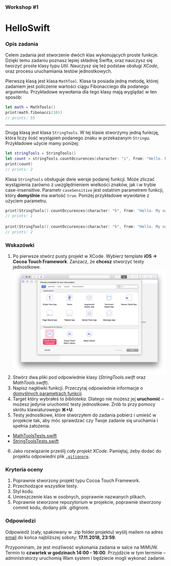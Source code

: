 ### Workshop #1

# HelloSwift

### Opis zadania

Celem zadania jest stworzenie dwóch klas wykonujących proste funkcje. Dzięki temu zadaniu poznasz lepiej składnię Swifta, oraz nauczysz się tworzyć proste klasy typu *Util*. Nauczysz się też podstaw obsługi *XCode*, oraz procesu uruchamiania testów jednostkowych.

Pierwszą klasą jest klasa `MathTool`. Klasa ta posiada jedną metodę, której zadaniem jest policzenie wartości ciągu Fibonacciego dla podanego argumentu. Przykładowe wywołania dla tego klasy mają wyglądać w ten sposób:

```swift
let math = MathTools()
print(math.fibonacci(10))
// prints: 55
```

---

Drugą klasą jest klasa `StringTools`. W tej klasie stworzymy jedną funkcję, która liczy ilość wystąpień podanego znaku w przekazanym `String`u. Przykładowe użycie mamy poniżej:

```swift
let stringTools = StringTools()
let count = stringTools.countOccurences(character: "i", from: "Hello. My name is Michał.")
print(count)
// prints: 2
```

Klasa `StringTools` obsługuje dwie wersje podanej funkcji. Może zliczać wystąpienia zarówno z uwzględnieniem wielkości znaków, jak i w trybie case-insensitive. Parametr `caseSensitive` jest ostatnim parametrem funkcji, który **domyślnie** ma wartość `true`. Poniżej przykładowe wywołanie z użyciem parametru.

```swift
print(StringTools().countOccurences(character: "h", from: "Hello. My name is Michał.", caseSensitive: true))
// prints: 1

print(StringTools().countOccurences(character: "h", from: "Hello. My name is Michał.", caseSensitive: false))
// prints: 2
```

### Wskazówki

1. Po pierwsze stwórz pusty projekt w XCode. Wybierz template **iOS -> Cocoa Touch Framework**. Zanzacz, że **chcesz** stworzyć testy jednostkowe.
![xcode](assets/xcode.png)
2. Stwórz dwa pliki pod odpowiednie klasy (*StringTools.swift* oraz *MathTools.swift*).
3. Napisz nagłówki funkcji. Przeczytaj odpowiednie informacje o [domyślnych parametrach funkcji](https://docs.swift.org/swift-book/LanguageGuide/Functions.html#ID169).
4. Target który wybrałeś to *biblioteka*. Dlatego nie możesz jej **uruchomić** – możesz jedynie uruchomić testy jednostkowe. Zrób to przy pomocy skrótu klawiaturowego **⌘+U**.
5. Testy jednostkowe, które stworzyłem do zadania pobierz i umieść w projekcie tak, aby móc sprawdzać czy Twoje zadanie się uruchamia i spełnia założenia.
  - [MathToolsTests.swift](assets/MathToolsTests.swift)
  - [StringToolsTests.swift](assets/StringToolsTests.swift)
6. Jako rozwiązanie prześlij *cały projekt XCode*. Pamiętaj, żeby dodać do projektu odpowiedni plik [`.gitignore`](https://www.gitignore.io/api/swift,xcode,macos).

### Kryteria oceny

1. Poprawnie stworzony projekt typu Cocoa Touch Framework.
2. Przechodzące wszystkie testy.
3. Styl kodu.
4. Umieszczenie klas w osobnych, poprawnie nazwanych plikach.
5. Poprawnie stworzone repozytorium w projekcie, poprawnie stworzony commit kodu, dodany plik .gitignore.

### Odpowiedzi

Odpowiedź (cały, spakowany w .zip folder projektu) wyślij mailem na adres [email](mailto:ios@daftacademy.pl) do końca najbliższej soboty: **17.11.2018, 23:59**.

Przypominam, że jest możliwość wykonania zadania w salce na MiMUW. Termin to **czwartek w godzinach 14:00 - 16:00**. Przyjdźcie w tym terminie – administratorzy uruchomią Wam system i będziecie mogli wykonać zadanie.
